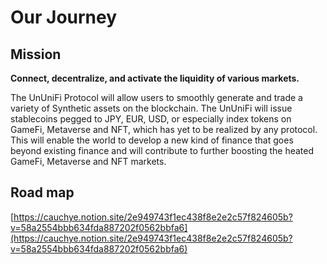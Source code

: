 # Our Journey

## Mission

**Connect, decentralize, and activate the liquidity of various markets.**

The UnUniFi Protocol will allow users to smoothly generate and trade a variety of Synthetic assets on the blockchain. The UnUniFi will issue stablecoins pegged to JPY, EUR, USD, or especially index tokens on GameFi, Metaverse and NFT, which has yet to be realized by any protocol. This will enable the world to develop a new kind of finance that goes beyond existing finance and will contribute to further boosting the heated GameFi, Metaverse and NFT markets.&#x20;

## Road map

[https://cauchye.notion.site/2e949743f1ec438f8e2e2c57f824605b?v=58a2554bbb634fda887202f0562bbfa6](https://cauchye.notion.site/2e949743f1ec438f8e2e2c57f824605b?v=58a2554bbb634fda887202f0562bbfa6)

